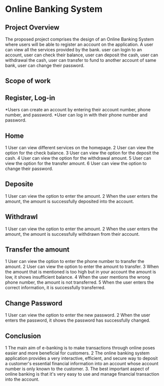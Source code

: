 # Online Banking System
## Project Overview
The proposed project comprises the design of an Online Banking System where users will be able to register an account on the application. A user can view all the services provided by the bank. user can login to an account, user can check their balance, user can deposit the cash, user can withdrawal the cash, user can transfer to fund to another account of same bank, user can change their password.

## Scope of work
## Register, Log-in
*Users can create an account by entering their account number, phone number, and password.
*User can log in with their phone number and password.
## Home
1 User can view different services on the homepage.
2 User can view the option for the check balance.
3 User can view the option for the deposit the cash.
4 User can view the option for the withdrawal amount.
5 User can view the option for the transfer amount.
6 User can view the option to change their password.
## Deposite
1 User can view the option to enter the amount.
2 When the user enters the amount, the amount is successfully deposited into the account.
## Withdrawl
1 User can view the option to enter the amount.
2 When the user enters the amount, the amount is successfully withdrawn from their account.
## Transfer the amount
1 User can view the option to enter the phone number to transfer the amount.
2 User can view the option to enter the amount to transfer.
3 When the amount that is mentioned is too high but in your account the amount is low, it shows insufficient balance.
4 When the user mentions the wrong phone number, the amount is not transferred.
5 When the user enters the correct information, it is successfully transferred. 
## Change Password
1 User can view the option to enter the new password.
2 When the user enters the password, it shows the password has successfully changed.
## Conclusion
1 The main aim of e-banking is to make transactions through online poses easier and more beneficial for customers.
2 The online banking system application provides a very interactive, efficient, and secure way to deposit a customer's essential financial information into an account whose account number is only known to the customer.
3. The best important aspect of online banking is that it's very easy to use and manage financial transaction into the account. 
